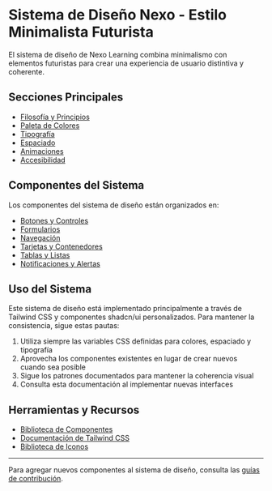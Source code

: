 
# Sistema de Diseño Nexo - Estilo Minimalista Futurista

El sistema de diseño de Nexo Learning combina minimalismo con elementos futuristas para crear una experiencia de usuario distintiva y coherente.

## Secciones Principales

- [Filosofía y Principios](./philosophy.md)
- [Paleta de Colores](./colors.md)
- [Tipografía](./typography.md)
- [Espaciado](./spacing.md)
- [Animaciones](./animations.md)
- [Accesibilidad](./accessibility.md)

## Componentes del Sistema

Los componentes del sistema de diseño están organizados en:

- [Botones y Controles](./components/buttons.md)
- [Formularios](./components/forms.md)
- [Navegación](./components/navigation.md)
- [Tarjetas y Contenedores](./components/cards.md)
- [Tablas y Listas](./components/tables.md)
- [Notificaciones y Alertas](./components/alerts.md)

## Uso del Sistema

Este sistema de diseño está implementado principalmente a través de Tailwind CSS y componentes shadcn/ui personalizados. Para mantener la consistencia, sigue estas pautas:

1. Utiliza siempre las variables CSS definidas para colores, espaciado y tipografía
2. Aprovecha los componentes existentes en lugar de crear nuevos cuando sea posible
3. Sigue los patrones documentados para mantener la coherencia visual
4. Consulta esta documentación al implementar nuevas interfaces

## Herramientas y Recursos

- [Biblioteca de Componentes](https://ui.shadcn.com/)
- [Documentación de Tailwind CSS](https://tailwindcss.com/docs)
- [Biblioteca de Iconos](https://lucide.dev/)

---

Para agregar nuevos componentes al sistema de diseño, consulta las [guías de contribución](../contributing.md).
